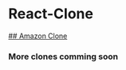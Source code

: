 # React-Clone

<a href = "https://clone-b8fd4.firebaseapp.com/">## Amazon Clone</a>

### More clones comming soon
